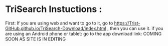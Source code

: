# TriSearch Instuctions :
First: If you are using web and want to go to it, go to https://Trist-GitHub.github.io/TriSearch-Download/index.html , then you can use it.
if you are using an Android phone or tablet: go to the app download link: COMING SOON AS SITE IS IN EDITING
